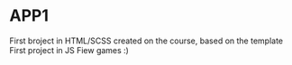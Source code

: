 # APP1
First broject in HTML/SCSS created on the course, based on the template<br>
First project in JS
Fiew games :)
